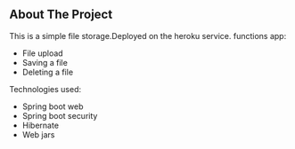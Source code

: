 <!-- ABOUT THE PROJECT -->
## About The Project

This is a simple file storage.Deployed on the heroku service.
functions app:

* File upload
* Saving a file
* Deleting a file

Technologies used:

* Spring boot web
* Spring boot security
* Hibernate
* Web jars


